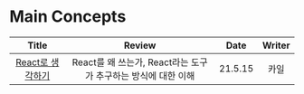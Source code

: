 # Main Concepts

|                                                     Title                                                      |                            Review                             |  Date   | Writer |
| :------------------------------------------------------------------------------------------------------------: | :-----------------------------------------------------------: | :-----: | :----: |
| <a href="https://tecoble.techcourse.co.kr/post/2021-05-15-react-thinking/" target="_blank">React로 생각하기<a> | React를 왜 쓰는가, React라는 도구가 추구하는 방식에 대한 이해 | 21.5.15 |  카일  |
